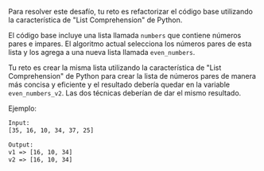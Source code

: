 Para resolver este desafío, tu reto es refactorizar el código base utilizando la característica de "List Comprehension" de Python.

El código base incluye una lista llamada `numbers` que contiene números pares e impares. El algoritmo actual selecciona los números pares de esta lista y los agrega a una nueva lista llamada `even_numbers`.

Tu reto es crear la misma lista utilizando la característica de "List Comprehension" de Python para crear la lista de números pares de manera más concisa y eficiente y el resultado debería quedar en la variable `even_numbers_v2`. Las dos técnicas deberían de dar el mismo resultado.

Ejemplo:

```txt
Input:
[35, 16, 10, 34, 37, 25]

Output:
v1 => [16, 10, 34]
v2 => [16, 10, 34]
```